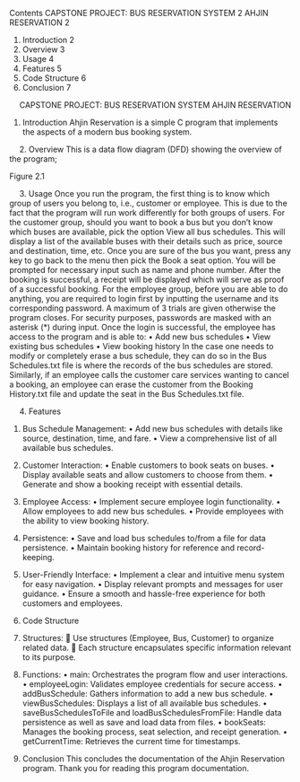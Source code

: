 Contents
CAPSTONE PROJECT: BUS RESERVATION SYSTEM	2
AHJIN RESERVATION	2
1. Introduction	2
2. Overview	3
3. Usage	4
4. Features	5
5. Code Structure	6
6. Conclusion	7

 
CAPSTONE PROJECT: BUS RESERVATION SYSTEM
AHJIN RESERVATION
1. Introduction
Ahjin Reservation is a simple C program that implements the aspects of a modern bus booking system.

 
2. Overview
This is a data flow diagram (DFD) showing the overview of the program;
 
Figure 2.1

 
3. Usage
Once you run the program, the first thing is to know which group of users you belong to, i.e., customer or employee. This is due to the fact that the program will run work differently for both groups of users.
For the customer group, should you want to book a bus but you don’t know which buses are available, pick the option View all bus schedules. This will display a list of the available buses with their details such as price, source and destination, time, etc. Once you are sure of the bus you want, press any key to go back to the menu then pick the Book a seat option. You will be prompted for necessary input such as name and phone number. After the booking is successful, a receipt will be displayed which will serve as proof of a successful booking.
For the employee group, before you are able to do anything, you are required to login first by inputting the username and its corresponding password. A maximum of 3 trials are given otherwise the program closes. For security purposes, passwords are masked with an asterisk (*) during input. Once the login is successful, the employee has access to the program and is able to:
•	Add new bus schedules
•	View existing bus schedules
•	View booking history
In the case one needs to modify or completely erase a bus schedule, they can do so in the Bus Schedules.txt file is where the records of the bus schedules are stored.
Similarly, if an employee calls the customer care services wanting to cancel a booking, an employee can erase the customer from the Booking History.txt file and update the seat in the Bus Schedules.txt file.

 
4. Features
1.	Bus Schedule Management:
•	Add new bus schedules with details like source, destination, time, and fare.
•	View a comprehensive list of all available bus schedules.

2.	Customer Interaction:
•	Enable customers to book seats on buses.
•	Display available seats and allow customers to choose from them.
•	Generate and show a booking receipt with essential details.

3.	Employee Access:
•	Implement secure employee login functionality.
•	Allow employees to add new bus schedules.
•	Provide employees with the ability to view booking history.

4.	Persistence:
•	Save and load bus schedules to/from a file for data persistence.
•	Maintain booking history for reference and record-keeping.

5.	User-Friendly Interface:
•	Implement a clear and intuitive menu system for easy navigation.
•	Display relevant prompts and messages for user guidance.
•	Ensure a smooth and hassle-free experience for both customers and employees.
 
5. Code Structure
1.	Structures:
	Use structures (Employee, Bus, Customer) to organize related data.
	Each structure encapsulates specific information relevant to its purpose.

2.	Functions:
•	main: Orchestrates the program flow and user interactions.
•	employeeLogin: Validates employee credentials for secure access.
•	addBusSchedule: Gathers information to add a new bus schedule.
•	viewBusSchedules: Displays a list of all available bus schedules.
•	saveBusSchedulesToFile and loadBusSchedulesFromFile: Handle data persistence as well as save and load data from files.
•	bookSeats: Manages the booking process, seat selection, and receipt generation.
•	getCurrentTime: Retrieves the current time for timestamps.
 
6. Conclusion
This concludes the documentation of the Ahjin Reservation program.
Thank you for reading this program documentation.

